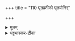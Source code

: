 +++
title = "110 घृतप्रतीको घृतयोनिर्"

+++


<details><summary>मूलम्</summary>

घृ॒त-प्र॑तीको घृ॒त-यो॑निर् अ॒ग्निः ।   
घृ॒तैस् समि॑द्धो घृ॒तम् अ॒स्यान्न᳚म् ।  
घृ॒त॒-प्रुष॑स् त्वा स॒रितो॑ वहन्ति ।  
घृ॒तम् पिब᳚न्थ् सु॒यजा॑ यख्षि दे॒वान् ।
</details>

<details><summary>भट्टभास्कर-टीका</summary>

अयं अग्निः घृतप्रतीको धृतोपक्रमः घृतयोनिः घृतकारणः घृतैस्समिद्धः संदीपितः ईदृशोऽयं अस्यान्नमपि घृतम् । इदानीं प्रत्यक्षवदुच्यते - हे अग्रे! धृतप्रुषः घृतस्य पोषयित्र्यः सेक्त्र्यः घृतवाहिन्यो वा सरितः सद्यः त्वां वहन्ति धारयन्ति । यद्वा - त्वां प्रवहन्ति । तस्मात् घृतमस्माभिर्दत्तं पिबन् सुयजा शोभनयजमानेन यागेन देवान्यक्षि यज पूजय 'बहुलं छन्दसि'इति शपो लुक् ॥
</details>